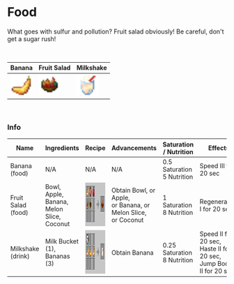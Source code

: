 # Food

What goes with sulfur and pollution? Fruit salad obviously! Be careful, don't get a sugar 
rush!

<br>

| Banana                                                           | Fruit Salad                                                                | Milkshake                                                               |
|------------------------------------------------------------------|----------------------------------------------------------------------------|-------------------------------------------------------------------------|
| <img src="./img/banana.png" alt="Banana" height="50" width="50"> | <img src="./img/fruit_salad.png" alt="Fruit Salad" height="50" width="50"> | <img src="./img/milk_shake.png" alt="Milkshake" height="50" width="50"> |

<br>

### Info

| Name               | Ingredients                                   | Recipe                                                             | Advancements                                                         | Saturation / Nutrition            | Effects                                                                      |
|--------------------|-----------------------------------------------|--------------------------------------------------------------------|:---------------------------------------------------------------------|-----------------------------------|------------------------------------------------------------------------------|
| Banana (food)      | N/A                                           | N/A                                                                | N/A                                                                  | 0.5 Saturation <br/>5 Nutrition   | Speed III for 20 sec                                                         |
| Fruit Salad (food) | Bowl, Apple, Banana, <br>Melon Slice, Coconut | <img src="./img/recipe_food_1.png" alt="Food Recipe" height="100"> | Obtain Bowl, or Apple, <br>or Banana, or Melon Slice, <br>or Coconut | 1 Saturation<br/> 8 Nutrition     | Regeneration I for 20 sec                                                    |
| Milkshake (drink)  | Milk Bucket (1), <br>Bananas (3)              | <img src="./img/recipe_food_2.png" alt="Food Recipe" height="100"> | Obtain Banana                                                        | 0.25 Saturation <br/> 8 Nutrition | Speed II for 20 sec,<br/> Haste II for 20 sec,<br/> Jump Boost II for 20 sec |
